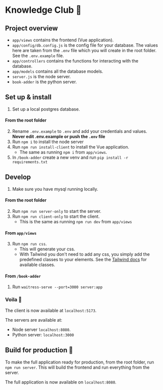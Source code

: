 # Knowledge Club 🤔

## Project overview

- `app/views` contains the frontend (Vue application).
- `app/config/db.config.js` is the config file for your database. The values here are taken from the `.env` file which you will create in the root folder. See the `.env.example` file.
- `app/controllers` contains the functions for interacting with the database.
- `app/models` contains all the database models.
- `server.js` is the node server.
- `book-adder` is the python server.

## Set up & install

1. Set up a local postgres database.

#### From the root folder

2. Rename `.env.example` to `.env` and add your credentials and values. **Never edit .env.example or push the `.env` file**
3. Run `npm i` to install the node server
4. Run `npm run install-client` to install the Vue application.
   - The same as running `npm i` from `app/views`.
5. In `/book-adder` create a new venv and run `pip install -r requirements.txt`

## Develop

1. Make sure you have mysql running locally.

#### From the root folder

2. Run `npm run server-only` to start the server.
3. Run `npm run client-only` to start the client.
   - This is the same as running `npm run dev` from `app/views`

#### From `app/views`

3. Run `npm run css`.
   - This will generate your css.
   - With Tailwind you don't need to add any css, you simply add the predefined classes to your elements. See the [Tailwind docs](https://tailwindcss.com/docs/) for available classes.

#### From `/book-adder`
1. Run `waitress-serve --port=3000 server:app`

### Voila 🎉
The client is now available at `localhost:5173`.

The servers are available at:
- Node server `localhost:8080`.
- Python server: `localhost:3000`


## Build for production 🚀

To make the full application ready for production, from the root folder, run `npm run server`. This will build the frontend and run everything from the server.

The full application is now available on `localhost:8080`.
